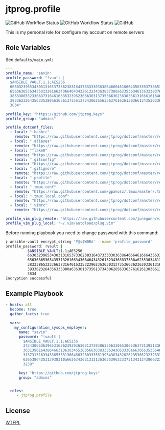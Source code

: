 # jtprog.profile

![GitHub Workflow Status](https://img.shields.io/github/workflow/status/jtprog/ansible-role-profile/CI?label=CI) ![GitHub Workflow Status](https://img.shields.io/github/workflow/status/jtprog/ansible-role-profile/Release?label=Release) ![GitHub](https://img.shields.io/github/license/jtprog/ansible-role-profile)

This is my personal role for configure my account on remote servers


## Role Variables

See `defaults/main.yml`:
```yaml
---
profile_name: "savin"
profile_password: "!vault |
  $ANSIBLE_VAULT;1.1;AES256
  66303239653430313165373362383164373333303638646664616664356330373865333539323566
  6563636536343531326166343664643432613234363837380a623536346136323837623466643364
  38333865323366373164616335323962363630313735366362363033613166616164626239313762
  3933623264356335380a636361373561373430626563363761626130366134353633633739336361
  3834"

profile_key: "https://github.com/jtprog.keys"
profile_group: "admins"

profile_dotconf_files:
  - local: ".bashrc"
    remote: "https://raw.githubusercontent.com/jtprog/dotconf/master/remote/bashrc"
  - local: ".aliases"
    remote: "https://raw.githubusercontent.com/jtprog/dotconf/master/remote/aliases"
  - local: "flake8"
    remote: "https://raw.githubusercontent.com/jtprog/dotconf/master/remote/flake8"
  - local: ".gitconfig"
    remote: "https://raw.githubusercontent.com/jtprog/dotconf/master/remote/gitconfig"
  - local: ".gitignore"
    remote: "https://raw.githubusercontent.com/jtprog/dotconf/master/remote/gitignore_global"
  - local: ".profile"
    remote: "https://raw.githubusercontent.com/jtprog/dotconf/master/remote/profile"
  - local: ".tmux.conf"
    remote: "https://raw.githubusercontent.com/gpakosz/.tmux/master/.tmux.conf"
  - local: ".tmux.local.conf"
    remote: "https://raw.githubusercontent.com/jtprog/dotconf/master/remote/tmux.local.conf"
  - local: ".vimrc"
    remote: "https://raw.githubusercontent.com/jtprog/dotconf/master/remote/vimrc"

profile_vim_plug_remote: "https://raw.githubusercontent.com/junegunn/vim-plug/master/plug.vim"
profile_vim_plug_local: "~/.vim/autoload/plug.vim"

```

Before running playbook you need to change password with this command:
```bash
❯ ansible-vault encrypt_string 'P@s$W0Rd' --name 'profile_password'
profile_password: !vault |
          $ANSIBLE_VAULT;1.1;AES256
          66303239653430313165373362383164373333303638646664616664356330373865333539323566
          6563636536343531326166343664643432613234363837380a623536346136323837623466643364
          38333865323366373164616335323962363630313735366362363033613166616164626239313762
          3933623264356335380a636361373561373430626563363761626130366134353633633739336361
          3834
Encryption successful
```

## Example Playbook

```yaml
- hosts: all
  become: true
  gather_facts: true

  vars:
    my_configuration_sysops_employer:
      name: "savin"
      password: "!vault |
        $ANSIBLE_VAULT;1.1;AES256
        37343065363965316362393936303137393863356330653065363731393133663261343061373639
        3631396164386466313630346530356630383336343063330a663666353564666438383536373433
        31373131633438653531366466323033356139343834326262353662323233356264636133396163
        6365386435313938310a663634363131313636353963333731343134386632316139333038613433
        3238"

      key: "https://github.com/jtprog.keys"
      group: "admins"


  roles:
     - jtprog.profile
```

## License

[WTFPL](LICENSE.md)
